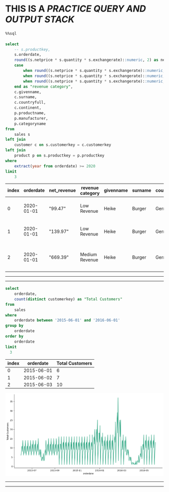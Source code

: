 # THIS IS A *PRACTICE QUERY AND OUTPUT STACK*


```sql
%%sql

select
	-- s.productkey,
	s.orderdate,
	round((s.netprice * s.quantity * s.exchangerate)::numeric, 2) as net_revenue,
	case
		when round((s.netprice * s.quantity * s.exchangerate)::numeric, 2) < 500 then 'Low Revenue'
		when round((s.netprice * s.quantity * s.exchangerate)::numeric, 2) between 500 and 1500 then 'Medium Revenue'
		when round((s.netprice * s.quantity * s.exchangerate)::numeric, 2) > 500 then 'High Revenue'
	end as "revenue category",
	c.givenname,
	c.surname,
	c.countryfull,
	c.continent,
	p.productname,
	p.manufacturer,
	p.categoryname
from 
	sales s
left join
	customer c on s.customerkey = c.customerkey
left join
	product p on s.productkey = p.productkey
where 
	extract(year from orderdate) >= 2020
limit
	3
```
|index|orderdate|net\_revenue|revenue category|givenname|surname|countryfull|continent|productname|manufacturer|categoryname|
|---|---|---|---|---|---|---|---|---|---|---|
|0|2020-01-01|"99\.47"|Low Revenue|Heike|Burger|Germany|Europe|MGS Bicycle Card Games2009 E166|Tailspin Toys|Games and Toys|
|1|2020-01-01|"139\.97"|Low Revenue|Heike|Burger|Germany|Europe|MGS Bicycle Board Games2009 E165|Tailspin Toys|Games and Toys|
|2|2020-01-01|"669\.39"|Medium Revenue|Heike|Burger|Germany|Europe|Proseware Wireless Photo All-in-One Printer M390 Grey|Proseware, Inc\.|Computers|

---
---

```sql
select 
	orderdate,
	count(distinct customerkey) as "Total Customers"
from
	sales
where 
	orderdate between '2015-06-01' and '2016-06-01'
group by
	orderdate
order by
	orderdate
limit
  3
```
|index|orderdate|Total Customers|
|---|---|---|
|0|2015-06-01|6|
|1|2015-06-02|7|
|2|2015-06-03|10|

![](1.png)

---
---

```sql

```